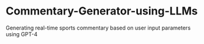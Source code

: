 # Commentary-Generator-using-LLMs
Generating real-time sports commentary based on user input parameters using GPT-4
